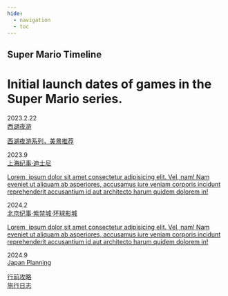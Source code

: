 ```yaml
---
hide:
  - navigation
  - toc
---
```

<link rel="stylesheet" href="../../stylesheets/reset.min.css">
<link rel='stylesheet' href='https://cdn.lineicons.com/1.0.1/LineIcons.min.css'>
<link rel='stylesheet' href='https://fonts.googleapis.com/css?family=Open+Sans:100,300,400,600&amp;display=swap'>
<link rel='stylesheet' href='https://cdnjs.cloudflare.com/ajax/libs/animate.css/3.7.2/animate.min.css'>
<link rel="stylesheet" href="../../stylesheets/timeThread.css">
<body>
<!-- partial:index.partial.html -->

<script src="https://kit.fontawesome.com/fc596df623.js" crossorigin="anonymous"></script>

<h2>Super Mario Timeline</h2>
<h1>Initial launch dates of games in the Super Mario series.</h1>

<div class="timeline" id="timeline">
	<!--first-->
	<div class="timeline__event  animated fadeInUp delay-1s timeline__event--type1">
		<div class="timeline__event__icon ">
			<!-- <i class="lni-sport"></i>-->
		</div>
		<div class="timeline__event__date">
			2023.2.22
		</div>
		<a href="../WestLake/WestLake" class="timeline__event__content">
			<div class="timeline__event__title">
				西湖夜游
			</div>
			<div class="timeline__event__description">
				<p>西湖夜游系列，美景推荐</p>
			</div>
		</a>
	</div>
	<!--second-->
	<div class="timeline__event animated fadeInUp delay-2s timeline__event--type2">
		<div class="timeline__event__icon">
			<!-- <i class="lni-sport"></i>-->
		</div>
		<div class="timeline__event__date">
			2023.9
		</div>
		<a href="../Shanghai/Shanghai" class="timeline__event__content">
			<div class="timeline__event__title">
				上海纪事·迪士尼
			</div>
			<div class="timeline__event__description">
				<p>Lorem, ipsum dolor sit amet consectetur adipisicing elit. Vel, nam! Nam eveniet ut aliquam ab asperiores, accusamus iure veniam corporis incidunt reprehenderit accusantium id aut architecto harum quidem dolorem in!</p>
			</div>
		</a>
	</div>
	<!--third-->
	<div class="timeline__event animated fadeInUp delay-3s timeline__event--type3">
		<div class="timeline__event__icon">
			<!-- <i class="lni-sport"></i>-->
		</div>
		<div class="timeline__event__date">
			2024.2
		</div>
		<a href="../Beijing/Beijing" class="timeline__event__content">
			<div class="timeline__event__title">
				北京纪事·紫禁城·环球影城
			</div>
			<div class="timeline__event__description">
				<p>Lorem, ipsum dolor sit amet consectetur adipisicing elit. Vel, nam! Nam eveniet ut aliquam ab asperiores, accusamus iure veniam corporis incidunt reprehenderit accusantium id aut architecto harum quidem dolorem in!</p>
			</div>
		</a>
	</div>
	<!--forth-->
	<div class="timeline__event animated fadeInUp timeline__event--type1">
		<div class="timeline__event__icon">
				<!-- <i class="lni-sport"></i>-->
		</div>
		<div class="timeline__event__date">
			2024.9
		</div>
		<a href="../Japan/Japan" class="timeline__event__content">
			<div class="timeline__event__title">
				Japan Planning
			</div>
			<div class="timeline__event__description">
				<p>
					行前攻略
					<br>
					旅行日志
				</p>
			</div>
		</a>
	</div>
</div>
<!-- partial -->

</body>

